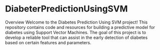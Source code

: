 # DiabeterPredictionUsingSVM
Overview
Welcome to the Diabetes Prediction Using SVM project! This repository contains code and resources for building a predictive model for diabetes using Support Vector Machines. The goal of this project is to develop a reliable tool that can assist in the early detection of diabetes based on certain features and parameters.
